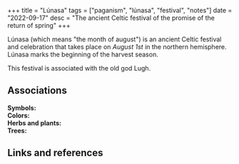 +++
title = "Lúnasa"
tags = ["paganism", "lúnasa", "festival", "notes"]
date = "2022-09-17"
desc = "The ancient Celtic festival of the promise of the return of spring"
+++

Lúnasa (which means "the month of august") is an ancient Celtic festival and celebration that takes place on *August 1st* in the northern hemisphere. Lúnasa marks the beginning of the harvest season.

This festival is associated with the old god Lugh.

## Associations

**Symbols:**    
**Colors:**  
**Herbs and plants:**  
**Trees:**  

## Links and references
